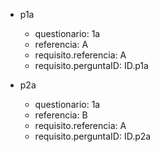- p1a
  - questionario: 1a
  - referencia: A
  - requisito.referencia: A
  - requisito.perguntaID: ID.p1a

- p2a
  - questionario: 1a
  - referencia: B
  - requisito.referencia: A
  - requisito.perguntaID: ID.p2a
